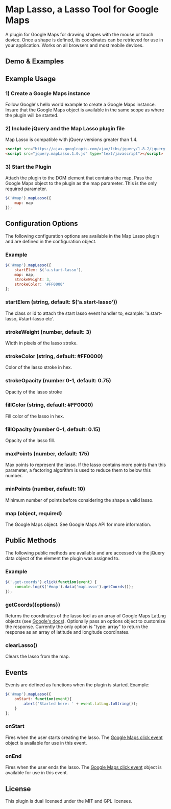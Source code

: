 # Map Lasso, a Lasso Tool for Google Maps
A plugin for Google Maps for drawing shapes with the mouse or touch device. Once a shape is defined, its coordinates can be retrieved for use in your application. Works on all browsers and most mobile devices.

## Demo & Examples



## Example Usage

### 1) Create a Google Maps instance
Follow Google's hello world example to create a Google Maps instance. Insure that the Google Maps object is available in the same scope as where the plugin will be started.

### 2) Include jQuery and the Map Lasso plugin file
Map Lasso is compatible with jQuery versions greater than 1.4.

```html
<script src="https://ajax.googleapis.com/ajax/libs/jquery/1.8.2/jquery.min.js" type="text/javascript"></script>
<script src="jquery.mapLasso.1.0.js" type="text/javascript"></script>
```

### 3) Start the Plugin
Attach the plugin to the DOM element that contains the map. Pass the Google Maps object to the plugin as the map parameter. This is the only required parameter.

```js
$('#map').mapLasso({
	map: map
});
```



## Configuration Options
The following configuration options are available in the Map Lasso plugin and are defined in the configuration object.

### Example

```js
$('#map').mapLasso({
    startElem: $('a.start-lasso'),
    map: map,
    strokeWeight: 3,
    strokeColor: '#FF0000'
};
```

### startElem (string, default: $('a.start-lasso'))
The class or id to attach the start lasso event handler to, example: 'a.start-lasso, #start-lasso etc'.

### strokeWeight (number, default: 3)
Width in pixels of the lasso stroke.

### strokeColor (string, default: #FF0000)
Color of the lasso stroke in hex.

### strokeOpacity (number 0-1, default: 0.75)
Opacity of the lasso stroke

### fillColor (string, default: #FF0000)
Fill color of the lasso in hex.

### fillOpacity (number 0-1, default: 0.15)
Opacity of the lasso fill.

### maxPoints (number, default: 175)
Max points to represent the lasso. If the lasso contains more points than this parameter, a factoring algorithm is used to reduce them to below this number.

### minPoints (number, default: 10)
Minimum number of points before considering the shape a valid lasso.

### map (object, required)
The Google Maps object. See Google Maps API for more information.



## Public Methods
The following public methods are available and are accessed via the jQuery data object of the element the plugin was assigned to.

### Example

```js
$('.get-coords').click(function(event) {
	console.log($('#map').data('mapLasso').getCoords());
});
```

### getCoords({options})
Returns the coordinates of the lasso tool as an array of Google Maps LatLng objects (see [Google's docs](https://developers.google.com/maps/documentation/javascript/reference#LatLng_)). Optionally pass an options object to customize the response. Currently the only option is "type: array" to return the response as an array of latitude and longitude coordinates.

### clearLasso()
Clears the lasso from the map.




## Events 
Events are defined as functions when the plugin is started. Example:

```js
$('#map').mapLasso({
    onStart: function(event){
    	alert('Started here: ' + event.latLng.toString());
	}
};
```
### onStart
Fires when the user starts creating the lasso. The [Google Maps click event](https://developers.google.com/maps/documentation/javascript/events) object is available for use in this event.

### onEnd
Fires when the user ends the lasso. The [Google Maps click event](https://developers.google.com/maps/documentation/javascript/events) object is available for use in this event.



## License
This plugin is dual licensed under the MIT and GPL licenses.